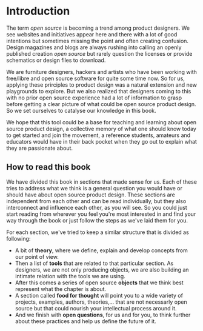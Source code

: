 Introduction
========

The term _open source_ is becoming a trend among product designers. We see websites and initiatives appear here and there with a lot of good intentions but sometimes missing the point and often creating confusion. Design magazines and blogs are always rushing into calling an openly published creation _open source_ but rarely question the licenses or provide schematics or design files to download.

We are furniture designers, hackers and artists who have been working with free/libre and open source software for quite some time now. So for us, applying these prirciples to product design was a natural extension and new playgrounds to explore. But we also realized that designers coming to this with no prior open source experience had a lot of information to grasp before getting a clear picture of what could be open source product design. So we set ourselves to catalyse our knowledge in this book.

We hope that this tool could be a base for teaching and learning about open source product design, a collective memory of what one should know today to get started and join the movement, a reference students, amateurs and educators would have in their back pocket when they go out to explain what they are passionate about. 

How to read this book  
-------------------------------

We have divided this book in sections that made sense for us. Each of these tries to address what we think is a general question you would have or should have about open source product design. These sections are independent from each other and can be read individually, but they also interconnect and influence each other, as you will see. So you could just start reading from wherever you feel you're most interested in and find your way through the book or just follow the steps as we've laid them for you.

For each section, we've tried to keep a similar structure that is divided as following:

- A bit of **theory**, where we define, explain and develop concepts from our point of view.
- Then a list of **tools** that are related to that particular section. As designers, we are not only producing objects, we are also building an intimate relation with the tools we are using.
- After this comes a series of open source **objects** that we think best represent what the chapter is about.
- A section called **food for thought** will point you to a wide variety of projects, examples, authors, theories,… that are not necessarly open source but that could nourish your intellectual process around it.
- And we finish with **open questions**, for us and for you, to think further about these  practices and help us define the future of it.


